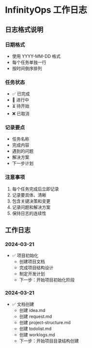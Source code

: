 # InfinityOps 工作日志

## 日志格式说明

### 日期格式
- 使用 YYYY-MM-DD 格式
- 每个任务单独一行
- 按时间倒序排列

### 任务状态
- ✅ 已完成
- 🚧 进行中
- ⏳ 待开始
- ❌ 已取消

### 记录要点
- 任务名称
- 完成内容
- 遇到的问题
- 解决方案
- 下一步计划

### 注意事项
1. 每个任务完成后立即记录
2. 记录要具体、清晰
3. 包含关键决策和变更
4. 记录问题和解决方案
5. 保持日志的连续性

## 工作日志

### 2024-03-21
- ✅ 项目初始化
  - 创建项目文档
  - 完成项目结构设计
  - 制定开发计划
  - 下一步：开始项目初始化阶段

### 2024-03-21
- ✅ 文档创建
  - 创建 idea.md
  - 创建 request.md
  - 创建 project-structure.md
  - 创建 todolist.md
  - 创建 worklogs.md
  - 下一步：开始项目目录结构创建 